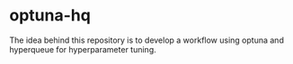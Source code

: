 # optuna-hq
The idea behind this repository is to develop a workflow using optuna and hyperqueue for hyperparameter tuning.
